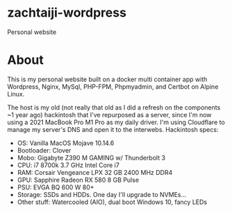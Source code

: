 # zachtaiji-wordpress
Personal website

# About
This is my personal website built on a docker multi container app with Wordpress, Nginx, MySql, PHP-FPM, Phpmyadmin, and Certbot on Alpine Linux.

The host is my old (not really that old as I did a refresh on the components ~1 year ago) hackintosh that I've repurposed as a server, since I'm now using a 2021 MacBook Pro M1 Pro as my daily driver. I'm using Cloudflare to manage my server's DNS and open it to the interwebs. Hackintosh specs:

- OS: Vanilla MacOS Mojave 10.14.6
- Bootloader: Clover
- Mobo: Gigabyte Z390 M GAMING w/ Thunderbolt 3
- CPU: i7 8700k 3.7 GHz Intel Core i7
- RAM: Corsair Vengeance LPX 32 GB 2400 MHz DDR4
- GPU: Sapphire Radeon RX 580 8 GB Pulse
- PSU: EVGA BQ 600 W 80+
- Storage: SSDs and HDDs. One day I'll upgrade to NVMEs...
- Other stuff: Watercooled (AIO), dual boot Windows 10, fancy LEDs
